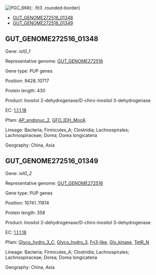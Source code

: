 ![PGC_668](../static/images/Clusters_figure/PGC_668.jpg){: .fit3 .rounded-border}

<ul id="myTab" class="nav nav-tabs">
  <li class="active">
        <a href="#tab1" data-toggle="tab">GUT_GENOME272516_01348</a>
  </li>
<li><a href="#tab2" data-toggle="tab">GUT_GENOME272516_01349</a></li>
</ul>

<div id="myTabContent" class="tab-content">
  <div class="tab-pane fade in active" id="tab1">

<h2 id="GUT_GENOME272516_01348">GUT_GENOME272516_01348</h2>
<p>Gene: <em>iolG_1</em>
<p>Representative genome: <a href="https://www.ebi.ac.uk/metagenomics/genomes/MGYG-HGUT-00038">GUT_GENOME272516</a></p>
<p>Gene type: PUP genes</p>
<p>Position: 9428..10717</p>
<p>Protein length: 430</p>
<p>Product: Inositol 2-dehydrogenase/D-chiro-inositol 3-dehydrogenase</p>
<p>EC: <a href="https://www.brenda-enzymes.org/enzyme.php?ecno=1.1.1.18">1.1.1.18</a></p>
<p>Pfam: <a href="http://pfam.xfam.org/family/AP_endonuc_2">AP_endonuc_2</a>, <a href="http://pfam.xfam.org/family/GFO_IDH_MocA">GFO_IDH_MocA</a></p>
<p>Lineage: Bacteria; Firmicutes_A; Clostridia; Lachnospirales; Lachnospiraceae; Dorea; Dorea longicatena</p>
<p>Geography: China, Asia</p>
  </div>

  <div class="tab-pane fade" id="tab2">

<h2 id="GUT_GENOME272516_01349">GUT_GENOME272516_01349</h2>
<p>Gene: <em>iolG_2</em></p>
<p>Representative genome: <a href="https://www.ebi.ac.uk/metagenomics/genomes/MGYG-HGUT-00038">GUT_GENOME272516</a></p>
<p>Gene type: PUP genes</p>
<p>Position: 10741..11814</p>
<p>Protein length: 358</p>
<p>Product: Inositol 2-dehydrogenase/D-chiro-inositol 3-dehydrogenase</p>
<p>EC: <a href="https://www.brenda-enzymes.org/enzyme.php?ecno=1.1.1.18">1.1.1.18</a></p>
<p>Pfam: <a href="http://pfam.xfam.org/family/Glyco_hydro_3_C">Glyco_hydro_3_C</a>, <a href="http://pfam.xfam.org/family/Glyco_hydro_3">Glyco_hydro_3</a>, <a href="http://pfam.xfam.org/family/Fn3-like">Fn3-like</a>, <a href="http://pfam.xfam.org/family/Gly_kinase">Gly_kinase</a>, <a href="http://pfam.xfam.org/family/TetR_N">TetR_N</a></p>
<p>Lineage: Bacteria; Firmicutes_A; Clostridia; Lachnospirales; Lachnospiraceae; Dorea; Dorea longicatena</p>
<p>Geography: China, Asia</p>

  </div>
</div>
